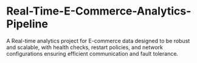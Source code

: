 # Real-Time-E-Commerce-Analytics-Pipeline
A Real-time analytics project for E-commerce data designed to be robust and scalable, with health checks, restart policies, and network configurations ensuring efficient communication and fault tolerance.
